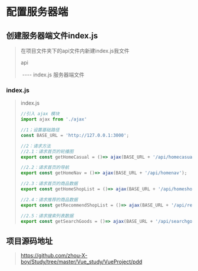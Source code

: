 # 配置服务器端

## 创建服务器端文件index.js

> 在项目文件夹下的api文件内新建index.js我文件
>
> api
>
> ​	---- index.js   服务器端文件

### index.js

> index.js
>
> ```javascript
> //引入 ajax 模块
> import ajax from './ajax'
> 
> //1；设置基础路径
> const BASE_URL = 'http://127.0.0.1:3000';
> 
> //2：请求方法
> //2.1：请求首页的轮播图
> export const getHomeCasual = ()=> ajax(BASE_URL + '/api/homecasual');
> 
> //2.2：请求首页的导航
> export const getHomeNav = ()=> ajax(BASE_URL + '/api/homenav');
> 
> //2.3：请求首页的商品数据
> export const getHomeShopList = ()=> ajax(BASE_URL + '/api/homeshoplist');
> 
> //2.4：请求推荐的商品数据
> export const getRecommendShopList = ()=> ajax(BASE_URL + '/api/recommendshoplist');
> 
> //2.5：请求搜索列表数据
> export const getSearchGoods = ()=> ajax(BASE_URL + '/api/searchgoods');
> ```

## 项目源码地址

> https://github.com/zhou-X-boy/Study/tree/master/Vue_study/VueProject/pdd